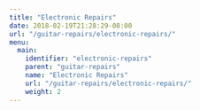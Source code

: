 ```yaml
---
title: "Electronic Repairs"
date: 2018-02-19T21:28:29-08:00
url: "/guitar-repairs/electronic-repairs/"
menu:
  main:
    identifier: "electronic-repairs"
    parent: "guitar-repairs"
    name: "Electronic Repairs"
    url: "/guitar-repairs/electronic-repairs/"
    weight: 2
---
```


